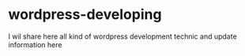 wordpress-developing
====================

I wil share here all kind of wordpress development technic and update information here
